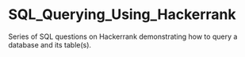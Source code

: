 # SQL_Querying_Using_Hackerrank
Series of SQL questions on Hackerrank demonstrating how to query a database and its table(s).
